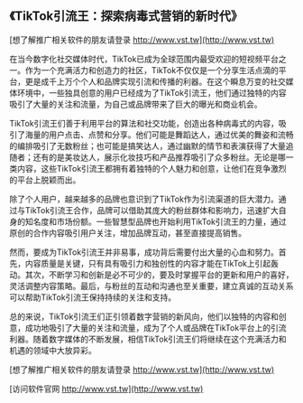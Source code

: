 ## **《TikTok引流王：探索病毒式营销的新时代》**

[想了解推广相关软件的朋友请登录 http://www.vst.tw](http://www.vst.tw)

在当今数字化社交媒体时代，TikTok已成为全球范围内最受欢迎的短视频平台之一。作为一个充满活力和创造力的社区，TikTok不仅仅是一个分享生活点滴的平台，更是成千上万个个人和品牌实现引流和传播的利器。在这个瞬息万变的社交媒体环境中，一些独具创意的用户已经成为了TikTok引流王，他们通过独特的内容吸引了大量的关注和流量，为自己或品牌带来了巨大的曝光和商业机会。

TikTok引流王们善于利用平台的算法和社交功能，创造出各种病毒式的内容，吸引了海量的用户点击、点赞和分享。他们可能是舞蹈达人，通过优美的舞姿和流畅的编排吸引了无数粉丝；也可能是搞笑达人，通过幽默的情节和表演获得了大量追随者；还有的是美妆达人，展示化妆技巧和产品推荐吸引了众多粉丝。无论是哪一类内容，这些TikTok引流王都拥有着独特的个人魅力和创意，让他们在竞争激烈的平台上脱颖而出。

除了个人用户，越来越多的品牌也意识到了TikTok作为引流渠道的巨大潜力。通过与TikTok引流王合作，品牌可以借助其庞大的粉丝群体和影响力，迅速扩大自身的知名度和市场份额。一些智慧型品牌也开始利用TikTok引流王的力量，通过原创的合作内容吸引用户关注，增加品牌互动，甚至直接提高销售。

然而，要成为TikTok引流王并非易事，成功背后需要付出大量的心血和努力。首先，内容质量是关键，只有具有吸引力和独创性的内容才能在TikTok上引起轰动。其次，不断学习和创新是必不可少的，要及时掌握平台的更新和用户的喜好，灵活调整内容策略。最后，与粉丝的互动和沟通也至关重要，建立真诚的互动关系可以帮助TikTok引流王保持持续的关注和支持。

总的来说，TikTok引流王们正引领着数字营销的新风向，他们以独特的内容和创意，成功地吸引了大量的关注和流量，成为了个人或品牌在TikTok平台上的引流利器。随着数字媒体的不断发展，相信TikTok引流王们将继续在这个充满活力和机遇的领域中大放异彩。

[想了解推广相关软件的朋友请登录 http://www.vst.tw](http://www.vst.tw)


[访问软件官网 http://www.vst.tw](http://www.vst.tw)
